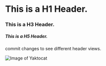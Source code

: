 # This is a H1 Header.
### This is a H3 Header.
##### This is a H5 Header.

commit changes to see different header views.

![Image of Yaktocat](https://octodex.github.com/images/yaktocat.png)
